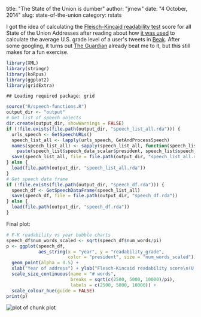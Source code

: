 title: "The State of the Union is dumber"
author: "jrnew"
date: "4 October, 2014"
slug: state-of-the-union
category: rstats

I got the idea of calculating the [Fleisch-Kincaid readability test][fk-readability] score for all State of the Union Addresses after reading about how [it was used][beakblog] to calculate the average U.S. grade level of a user's tweets in [Beak][beak]. After some googling, it turns out [The Guardian][guardian] already beat me to it, but this still makes for a fun exercise.




```r
library(XML)
library(stringr)
library(koRpus)
library(ggplot2)
library(gridExtra)
```

```
## Loading required package: grid
```

```r
source("R/speech-functions.R")
output_dir <- "output"
# Get list of speech objects
dir.create(output_dir, showWarnings = FALSE)
if (!file.exists(file.path(output_dir, "speech_list_all.rda"))) {
  urls_speech <- GetSpeechURLs()
  speech_list_all <- lapply(urls_speech, GetAndProcessSpeech)
  names(speech_list_all) <- sapply(speech_list_all, function(speech_list) 
    paste(speech_list$speech_data_scalar$president, speech_list$speech_data_scalar$year))
  save(speech_list_all, file = file.path(output_dir, "speech_list_all.rda"))
} else {
  load(file.path(output_dir, "speech_list_all.rda"))
}
# Get speech data frame
if (!file.exists(file.path(output_dir, "speech_df.rda"))) {
  speech_df <- GetSpeechDataFrame(speech_list_all)
  save(speech_df, file = file.path(output_dir, "speech_df.rda"))
} else {
  load(file.path(output_dir, "speech_df.rda"))
}
```

Final plot:

```r
# F-K readability vs year bubble charts
speech_df$num_words_scaled <- sqrt(speech_df$num_words/pi)
p <- ggplot(speech_df, 
            aes_string(x = "year", y = "readability_grade", 
                       color = "president", size = "num_words_scaled")) +
  geom_point(alpha = 0.5) +
  xlab("Year of address") + ylab("Flesch-Kincaid readability score\n(U.S. grade level)") + 
  scale_size_continuous(name = "# words", 
                        breaks = sqrt(c(2500, 5000, 10000)/pi), 
                        labels = c(2500, 5000, 10000)) + 
  scale_colour_hue(guide = FALSE)
print(p)
```

![plot of chunk plot](figure/latex-plot.png) 

[beakblog]: https://medium.com/@johnnylin/going-from-nothing-to-product-hunt-in-4-hours-89cfb67977b3 "Johnny Lin"
[beak]: http://www.beakscore.com/ "Beak"
[fk-readability]: http://en.wikipedia.org/wiki/Flesch%E2%80%93Kincaid_readability_tests "Fleisch-Kincaid readability test"
[guardian]: http://www.theguardian.com/world/interactive/2013/feb/12/state-of-the-union-reading-level "The Guardian"
